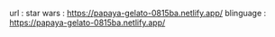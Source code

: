 url :
star wars : https://papaya-gelato-0815ba.netlify.app/
blinguage : https://papaya-gelato-0815ba.netlify.app/
